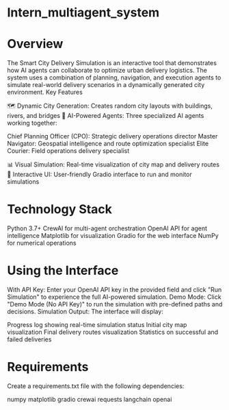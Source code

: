 # Intern_multiagent_system
# Overview
The Smart City Delivery Simulation is an interactive tool that demonstrates how AI agents can collaborate to optimize urban delivery logistics. The system uses a combination of planning, navigation, and execution agents to simulate real-world delivery scenarios in a dynamically generated city environment.
Key Features

🗺️ Dynamic City Generation: Creates random city layouts with buildings, rivers, and bridges
🤖 AI-Powered Agents: Three specialized AI agents working together:

Chief Planning Officer (CPO): Strategic delivery operations director
Master Navigator: Geospatial intelligence and route optimization specialist
Elite Courier: Field operations delivery specialist


📊 Visual Simulation: Real-time visualization of city map and delivery routes
🚀 Interactive UI: User-friendly Gradio interface to run and monitor simulations

# Technology Stack

Python 3.7+
CrewAI for multi-agent orchestration
OpenAI API for agent intelligence
Matplotlib for visualization
Gradio for the web interface
NumPy for numerical operations


# Using the Interface

With API Key: Enter your OpenAI API key in the provided field and click "Run Simulation" to experience the full AI-powered simulation.
Demo Mode: Click "Demo Mode (No API Key)" to run the simulation with pre-defined paths and decisions.
Simulation Output: The interface will display:

Progress log showing real-time simulation status
Initial city map visualization
Final delivery routes visualization
Statistics on successful and failed deliveries



# Requirements
Create a requirements.txt file with the following dependencies:

numpy
matplotlib
gradio
crewai
requests
langchain
openai

